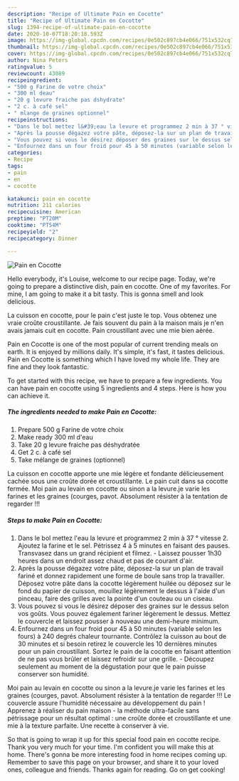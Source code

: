 ```yaml
---
description: "Recipe of Ultimate Pain en Cocotte"
title: "Recipe of Ultimate Pain en Cocotte"
slug: 1394-recipe-of-ultimate-pain-en-cocotte
date: 2020-10-07T18:20:18.593Z
image: https://img-global.cpcdn.com/recipes/0e502c897cb4e066/751x532cq70/pain-en-cocotte-photo-principale-de-la-recette.jpg
thumbnail: https://img-global.cpcdn.com/recipes/0e502c897cb4e066/751x532cq70/pain-en-cocotte-photo-principale-de-la-recette.jpg
cover: https://img-global.cpcdn.com/recipes/0e502c897cb4e066/751x532cq70/pain-en-cocotte-photo-principale-de-la-recette.jpg
author: Nina Peters
ratingvalue: 5
reviewcount: 43089
recipeingredient:
- "500 g Farine de votre choix"
- "300 ml deau"
- "20 g levure fraiche pas dshydrate"
- "2 c. à café sel"
- " mlange de graines optionnel"
recipeinstructions:
- "Dans le bol mettez l&#39;eau la levure et programmez 2 min à 37 ° vitesse 2. Ajoutez la farine et le sel. Pétrissez 4 à 5 minutes en faisant des pauses. Transvasez dans un grand récipient et filmez. Laissez pousser 1h30 heures dans un endroit assez chaud et pas de courant d&#39;air."
- "Après la pousse dégazez votre pâte, déposez-la sur un plan de travail fariné et donnez rapidement une forme de boule sans trop la travailler. Déposez votre pâte dans la cocotte légèrement huilée ou déposez sur le fond du papier de cuisson, mouillez légèrement le dessus à l&#39;aide d&#39;un pinceau, faire des grilles avec la pointe d&#39;un couteau ou un ciseau."
- "Vous pouvez si vous le désirez déposer des graines sur le dessus selon vos goûts. Vous pouvez également fariner légèrement le dessus. Mettez le couvercle et laissez pousser à nouveau une demi-heure minimum."
- "Enfournez dans un four froid pour 45 à 50 minutes (variable selon les fours) à 240 degrés chaleur tournante. Contrôlez la cuisson au bout de 30 minutes et si besoin retirez le couvercle les 10 dernières minutes pour un pain croustillant. Sortez le pain de la cocotte en faisant attention de ne pas vous brûler et laissez refroidir sur une grille. Découpez seulement au moment de la dégustation pour que le pain puisse conserver son humidité."
categories:
- Recipe
tags:
- pain
- en
- cocotte

katakunci: pain en cocotte 
nutrition: 211 calories
recipecuisine: American
preptime: "PT20M"
cooktime: "PT54M"
recipeyield: "2"
recipecategory: Dinner

---
```



![Pain en Cocotte](https://img-global.cpcdn.com/recipes/0e502c897cb4e066/751x532cq70/pain-en-cocotte-photo-principale-de-la-recette.jpg)

Hello everybody, it's Louise, welcome to our recipe page. Today, we're going to prepare a distinctive dish, pain en cocotte. One of my favorites. For mine, I am going to make it a bit tasty. This is gonna smell and look delicious.

La cuisson en cocotte, pour le pain c&#39;est juste le top. Vous obtenez une vraie croûte croustillante. Je fais souvent du pain à la maison mais je n&#39;en avais jamais cuit en cocotte. Pain croustillant avec une mie bien aèrée.

Pain en Cocotte is one of the most popular of current trending meals on earth. It is enjoyed by millions daily. It's simple, it's fast, it tastes delicious. Pain en Cocotte is something which I have loved my whole life. They are fine and they look fantastic.


To get started with this recipe, we have to prepare a few ingredients. You can have pain en cocotte using 5 ingredients and 4 steps. Here is how you can achieve it.

<!--inarticleads1-->

##### The ingredients needed to make Pain en Cocotte:

1. Prepare 500 g Farine de votre choix
1. Make ready 300 ml d&#39;eau
1. Take 20 g levure fraiche pas déshydratée
1. Get 2 c. à café sel
1. Take  mélange de graines (optionnel)


La cuisson en cocotte apporte une mie légère et fondante délicieusement cachée sous une croûte dorée et croustillante. Le pain cuit dans sa cocotte fermée. Moi pain au levain en cocotte ou sinon a la levure.je varie les farines et les graines (courges, pavot. Absolument résister à la tentation de regarder !!! 

<!--inarticleads2-->

##### Steps to make Pain en Cocotte:

1. Dans le bol mettez l&#39;eau la levure et programmez 2 min à 37 ° vitesse 2. Ajoutez la farine et le sel. Pétrissez 4 à 5 minutes en faisant des pauses. Transvasez dans un grand récipient et filmez. - Laissez pousser 1h30 heures dans un endroit assez chaud et pas de courant d&#39;air.
1. Après la pousse dégazez votre pâte, déposez-la sur un plan de travail fariné et donnez rapidement une forme de boule sans trop la travailler. Déposez votre pâte dans la cocotte légèrement huilée ou déposez sur le fond du papier de cuisson, mouillez légèrement le dessus à l&#39;aide d&#39;un pinceau, faire des grilles avec la pointe d&#39;un couteau ou un ciseau.
1. Vous pouvez si vous le désirez déposer des graines sur le dessus selon vos goûts. Vous pouvez également fariner légèrement le dessus. Mettez le couvercle et laissez pousser à nouveau une demi-heure minimum.
1. Enfournez dans un four froid pour 45 à 50 minutes (variable selon les fours) à 240 degrés chaleur tournante. Contrôlez la cuisson au bout de 30 minutes et si besoin retirez le couvercle les 10 dernières minutes pour un pain croustillant. Sortez le pain de la cocotte en faisant attention de ne pas vous brûler et laissez refroidir sur une grille. - Découpez seulement au moment de la dégustation pour que le pain puisse conserver son humidité.


Moi pain au levain en cocotte ou sinon a la levure.je varie les farines et les graines (courges, pavot. Absolument résister à la tentation de regarder !!! Le couvercle assure l&#39;humidité nécessaire au développement du pain ! Apprenez à réaliser du pain maison - la méthode ultra-facile sans pétrissage pour un résultat optimal : une croûte dorée et croustillante et une mie à la texture parfaite. Une recette à conserver à vie. 

So that is going to wrap it up for this special food pain en cocotte recipe. Thank you very much for your time. I'm confident you will make this at home. There's gonna be more interesting food in home recipes coming up. Remember to save this page on your browser, and share it to your loved ones, colleague and friends. Thanks again for reading. Go on get cooking!
